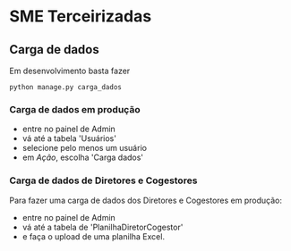 # SME Terceirizadas

## Carga de dados

Em desenvolvimento basta fazer

```
python manage.py carga_dados
```


### Carga de dados em produção

* entre no painel de Admin
* vá até a tabela 'Usuários'
* selecione pelo menos um usuário
* em *Ação*, escolha 'Carga dados'



### Carga de dados de Diretores e Cogestores

Para fazer uma carga de dados dos Diretores e Cogestores em produção:

* entre no painel de Admin
* vá até a tabela de 'PlanilhaDiretorCogestor'
* e faça o upload de uma planilha Excel.
